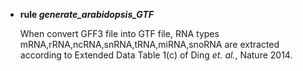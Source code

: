 * **rule _generate_arabidopsis_GTF_**

	When convert GFF3 file into GTF file, RNA types mRNA,rRNA,ncRNA,snRNA,tRNA,miRNA,snoRNA are extracted according to Extended Data Table 1(c) of Ding *et. al.*, Nature 2014.
